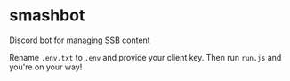 # smashbot
Discord bot for managing SSB content

Rename `.env.txt` to `.env` and provide your client key.
Then run `run.js` and you're on your way!